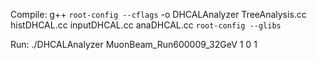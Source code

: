 Compile:
g++ `root-config --cflags` -o DHCALAnalyzer TreeAnalysis.cc histDHCAL.cc inputDHCAL.cc anaDHCAL.cc `root-config --glibs`

Run:
./DHCALAnalyzer MuonBeam_Run600009_32GeV 1 0 1


